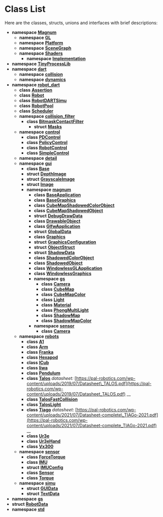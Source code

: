 
# Class List


Here are the classes, structs, unions and interfaces with brief descriptions:

* **namespace** [**Magnum**](namespaceMagnum.md)     
    * **namespace** [**GL**](namespaceMagnum_1_1GL.md) 
    * **namespace** [**Platform**](namespaceMagnum_1_1Platform.md) 
    * **namespace** [**SceneGraph**](namespaceMagnum_1_1SceneGraph.md) 
    * **namespace** [**Shaders**](namespaceMagnum_1_1Shaders.md)     
        * **namespace** [**Implementation**](namespaceMagnum_1_1Shaders_1_1Implementation.md)     
* **namespace** [**TinyProcessLib**](namespaceTinyProcessLib.md) 
* **namespace** [**dart**](namespacedart.md)     
    * **namespace** [**collision**](namespacedart_1_1collision.md) 
    * **namespace** [**dynamics**](namespacedart_1_1dynamics.md) 
* **namespace** [**robot\_dart**](namespacerobot__dart.md)     
    * **class** [**Assertion**](classrobot__dart_1_1Assertion.md)     
    * **class** [**Robot**](classrobot__dart_1_1Robot.md)     
    * **class** [**RobotDARTSimu**](classrobot__dart_1_1RobotDARTSimu.md)     
    * **class** [**RobotPool**](classrobot__dart_1_1RobotPool.md)     
    * **class** [**Scheduler**](classrobot__dart_1_1Scheduler.md)     
    * **namespace** [**collision\_filter**](namespacerobot__dart_1_1collision__filter.md)     
        * **class** [**BitmaskContactFilter**](classrobot__dart_1_1collision__filter_1_1BitmaskContactFilter.md)     
            * **struct** [**Masks**](structrobot__dart_1_1collision__filter_1_1BitmaskContactFilter_1_1Masks.md)     
    * **namespace** [**control**](namespacerobot__dart_1_1control.md)     
        * **class** [**PDControl**](classrobot__dart_1_1control_1_1PDControl.md)     
        * **class** [**PolicyControl**](classrobot__dart_1_1control_1_1PolicyControl.md)     
        * **class** [**RobotControl**](classrobot__dart_1_1control_1_1RobotControl.md)     
        * **class** [**SimpleControl**](classrobot__dart_1_1control_1_1SimpleControl.md)     
    * **namespace** [**detail**](namespacerobot__dart_1_1detail.md)     
    * **namespace** [**gui**](namespacerobot__dart_1_1gui.md)     
        * **class** [**Base**](classrobot__dart_1_1gui_1_1Base.md)     
        * **struct** [**DepthImage**](structrobot__dart_1_1gui_1_1DepthImage.md)     
        * **struct** [**GrayscaleImage**](structrobot__dart_1_1gui_1_1GrayscaleImage.md)     
        * **struct** [**Image**](structrobot__dart_1_1gui_1_1Image.md)     
        * **namespace** [**magnum**](namespacerobot__dart_1_1gui_1_1magnum.md)     
            * **class** [**BaseApplication**](classrobot__dart_1_1gui_1_1magnum_1_1BaseApplication.md)     
            * **class** [**BaseGraphics**](classrobot__dart_1_1gui_1_1magnum_1_1BaseGraphics.md)     
            * **class** [**CubeMapShadowedColorObject**](classrobot__dart_1_1gui_1_1magnum_1_1CubeMapShadowedColorObject.md)     
            * **class** [**CubeMapShadowedObject**](classrobot__dart_1_1gui_1_1magnum_1_1CubeMapShadowedObject.md)     
            * **struct** [**DebugDrawData**](structrobot__dart_1_1gui_1_1magnum_1_1DebugDrawData.md)     
            * **class** [**DrawableObject**](classrobot__dart_1_1gui_1_1magnum_1_1DrawableObject.md)     
            * **class** [**GlfwApplication**](classrobot__dart_1_1gui_1_1magnum_1_1GlfwApplication.md)     
            * **struct** [**GlobalData**](structrobot__dart_1_1gui_1_1magnum_1_1GlobalData.md)     
            * **class** [**Graphics**](classrobot__dart_1_1gui_1_1magnum_1_1Graphics.md)     
            * **struct** [**GraphicsConfiguration**](structrobot__dart_1_1gui_1_1magnum_1_1GraphicsConfiguration.md)     
            * **struct** [**ObjectStruct**](structrobot__dart_1_1gui_1_1magnum_1_1ObjectStruct.md)     
            * **struct** [**ShadowData**](structrobot__dart_1_1gui_1_1magnum_1_1ShadowData.md)     
            * **class** [**ShadowedColorObject**](classrobot__dart_1_1gui_1_1magnum_1_1ShadowedColorObject.md)     
            * **class** [**ShadowedObject**](classrobot__dart_1_1gui_1_1magnum_1_1ShadowedObject.md)     
            * **class** [**WindowlessGLApplication**](classrobot__dart_1_1gui_1_1magnum_1_1WindowlessGLApplication.md)     
            * **class** [**WindowlessGraphics**](classrobot__dart_1_1gui_1_1magnum_1_1WindowlessGraphics.md)     
            * **namespace** [**gs**](namespacerobot__dart_1_1gui_1_1magnum_1_1gs.md)     
                * **class** [**Camera**](classrobot__dart_1_1gui_1_1magnum_1_1gs_1_1Camera.md)     
                * **class** [**CubeMap**](classrobot__dart_1_1gui_1_1magnum_1_1gs_1_1CubeMap.md)     
                * **class** [**CubeMapColor**](classrobot__dart_1_1gui_1_1magnum_1_1gs_1_1CubeMapColor.md)     
                * **class** [**Light**](classrobot__dart_1_1gui_1_1magnum_1_1gs_1_1Light.md)     
                * **class** [**Material**](classrobot__dart_1_1gui_1_1magnum_1_1gs_1_1Material.md)     
                * **class** [**PhongMultiLight**](classrobot__dart_1_1gui_1_1magnum_1_1gs_1_1PhongMultiLight.md)     
                * **class** [**ShadowMap**](classrobot__dart_1_1gui_1_1magnum_1_1gs_1_1ShadowMap.md)     
                * **class** [**ShadowMapColor**](classrobot__dart_1_1gui_1_1magnum_1_1gs_1_1ShadowMapColor.md)     
            * **namespace** [**sensor**](namespacerobot__dart_1_1gui_1_1magnum_1_1sensor.md)     
                * **class** [**Camera**](classrobot__dart_1_1gui_1_1magnum_1_1sensor_1_1Camera.md)     
    * **namespace** [**robots**](namespacerobot__dart_1_1robots.md)     
        * **class** [**A1**](classrobot__dart_1_1robots_1_1A1.md)     
        * **class** [**Arm**](classrobot__dart_1_1robots_1_1Arm.md)     
        * **class** [**Franka**](classrobot__dart_1_1robots_1_1Franka.md)     
        * **class** [**Hexapod**](classrobot__dart_1_1robots_1_1Hexapod.md)     
        * **class** [**ICub**](classrobot__dart_1_1robots_1_1ICub.md)     
        * **class** [**Iiwa**](classrobot__dart_1_1robots_1_1Iiwa.md)     
        * **class** [**Pendulum**](classrobot__dart_1_1robots_1_1Pendulum.md)     
        * **class** [**Talos**](classrobot__dart_1_1robots_1_1Talos.md) _datasheet:_ [https://pal-robotics.com/wp-content/uploads/2019/07/Datasheet\_TALOS.pdf](https://pal-robotics.com/wp-content/uploads/2019/07/Datasheet_TALOS.pdf) __    
        * **class** [**TalosFastCollision**](classrobot__dart_1_1robots_1_1TalosFastCollision.md)     
        * **class** [**TalosLight**](classrobot__dart_1_1robots_1_1TalosLight.md)     
        * **class** [**Tiago**](classrobot__dart_1_1robots_1_1Tiago.md) _datasheet:_ [https://pal-robotics.com/wp-content/uploads/2021/07/Datasheet-complete\_TIAGo-2021.pdf](https://pal-robotics.com/wp-content/uploads/2021/07/Datasheet-complete_TIAGo-2021.pdf) __    
        * **class** [**Ur3e**](classrobot__dart_1_1robots_1_1Ur3e.md)     
        * **class** [**Ur3eHand**](classrobot__dart_1_1robots_1_1Ur3eHand.md)     
        * **class** [**Vx300**](classrobot__dart_1_1robots_1_1Vx300.md)     
    * **namespace** [**sensor**](namespacerobot__dart_1_1sensor.md)     
        * **class** [**ForceTorque**](classrobot__dart_1_1sensor_1_1ForceTorque.md)     
        * **class** [**IMU**](classrobot__dart_1_1sensor_1_1IMU.md)     
        * **struct** [**IMUConfig**](structrobot__dart_1_1sensor_1_1IMUConfig.md)     
        * **class** [**Sensor**](classrobot__dart_1_1sensor_1_1Sensor.md)     
        * **class** [**Torque**](classrobot__dart_1_1sensor_1_1Torque.md)     
    * **namespace** [**simu**](namespacerobot__dart_1_1simu.md)     
        * **struct** [**GUIData**](structrobot__dart_1_1simu_1_1GUIData.md)     
        * **struct** [**TextData**](structrobot__dart_1_1simu_1_1TextData.md)     
* **namespace** [**gs**](namespacerobot__dart_1_1gui_1_1magnum_1_1gs_1_1_0d21.md)     
* **struct** [**RobotData**](structrobot__dart_1_1simu_1_1GUIData_1_1RobotData.md)     
* **namespace** [**std**](namespacestd.md) 

